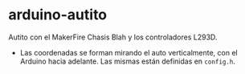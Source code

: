 # arduino-autito
Autito con el MakerFire Chasis Blah y los controladores L293D.

- Las coordenadas se forman mirando el auto verticalmente, con el Arduino hacia adelante. Las mismas están definidas en `config.h`.

